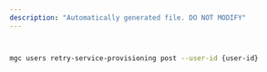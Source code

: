 ```yaml
---
description: "Automatically generated file. DO NOT MODIFY"
---
```


```bash


mgc users retry-service-provisioning post --user-id {user-id}

```